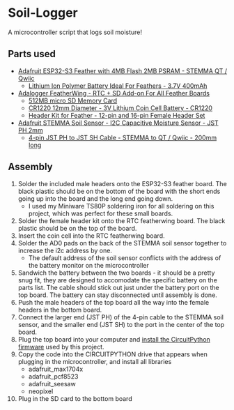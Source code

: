 # Soil-Logger
A microcontroller script that logs soil moisture!


## Parts used
* [Adafruit ESP32-S3 Feather with 4MB Flash 2MB PSRAM - STEMMA QT / Qwiic](https://www.adafruit.com/product/5477)
    * [Lithium Ion Polymer Battery Ideal For Feathers - 3.7V 400mAh](https://www.adafruit.com/product/3898)
* [Adalogger FeatherWing - RTC + SD Add-on For All Feather Boards](https://www.adafruit.com/product/2922)
    * [512MB micro SD Memory Card](https://www.adafruit.com/product/5252)
    * [CR1220 12mm Diameter - 3V Lithium Coin Cell Battery - CR1220](https://www.adafruit.com/product/380)
    * [Header Kit for Feather - 12-pin and 16-pin Female Header Set](https://www.adafruit.com/product/2886)
* [Adafruit STEMMA Soil Sensor - I2C Capacitive Moisture Sensor - JST PH 2mm](https://www.adafruit.com/product/4026)
    * [4-pin JST PH to JST SH Cable - STEMMA to QT / Qwiic - 200mm long](https://www.adafruit.com/product/4424)


## Assembly
1. Solder the included male headers onto the ESP32-S3 feather board. The black plastic should be on the bottom of the board with the short ends going up into the board and the long end going down.
    * I used my Miniware TS80P soldering iron for all soldering on this project, which was perfect for these small boards.
2. Solder the female header kit onto the RTC featherwing board. The black plastic should be on the top of the board.
3. Insert the coin cell into the RTC featherwing board.
4. Solder the AD0 pads on the back of the STEMMA soil sensor together to increase the i2c address by one.
    * The default address of the soil sensor conflicts with the address of the battery monitor on the microcontroller
5. Sandwich the battery between the two boards - it should be a pretty snug fit, they are designed to accomodate the specific battery on the parts list. The cable should stick out just under the battery port on the top board. The battery can stay disconnected until assembly is done.
6. Push the male headers of the top board all the way into the female headers in the bottom board.
7. Connect the larger end (JST PH) of the 4-pin cable to the STEMMA soil sensor, and the smaller end (JST SH) to the port in the center of the top board.
8. Plug the top board into your computer and [install the CircuitPython firmware](https://learn.adafruit.com/adafruit-esp32-s3-feather/circuitpython) used by this project.
9. Copy the code into the CIRCUITPYTHON drive that appears when plugging in the microcontroller, and install all libraries
    * adafruit_max1704x
    * adafruit_pcf8523
    * adafruit_seesaw
    * neopixel
10. Plug in the SD card to the bottom board
